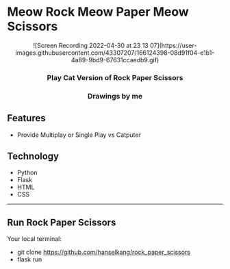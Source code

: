# Meow Rock Meow Paper Meow Scissors

<div align="center"> 
![Screen Recording 2022-04-30 at 23 13 07](https://user-images.githubusercontent.com/43307207/166124398-08d91f04-e1b1-4a89-9bd9-67631ccaedb9.gif)
 

### Play Cat Version of Rock Paper Scissors
### Drawings by me
</div>


## Features
* Provide Multiplay or Single Play vs Catputer



## Technology
* Python
* Flask
* HTML
* CSS


------------

## Run Rock Paper Scissors
Your local terminal:
- git clone https://github.com/hanselkang/rock_paper_scissors
- flask run
